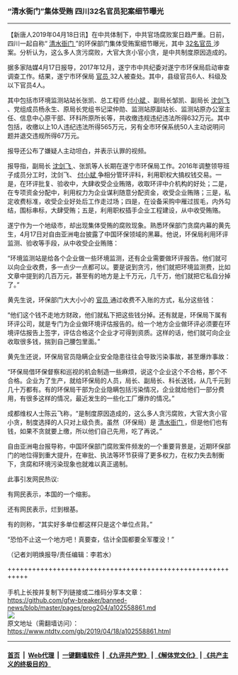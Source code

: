 ### “清水衙门”集体受贿 四川32名官员犯案细节曝光
------------------------

<div class="post_content" itemprop="articleBody">
 <p>
  【新唐人2019年04月18日讯】在中共体制下，中共官场腐败案日趋严重。日前，四川一起自称“
  <a href="https://www.ntdtv.com/gb/清水衙门.htm">
   清水衙门
  </a>
  ”的环保部门集体受贿案细节曝光，其中
  <a href="https://www.ntdtv.com/gb/32名官员.htm">
   32名官员
  </a>
  涉案。分析认为，这么多人贪污腐败，大官大贪小官小贪，是中共制度原因造成的。
 </p>
 <p>
  据多家陆媒4月17日报导，2017年12月，遂宁市中共纪委对遂宁市环保局启动审查调查工作。结果，遂宁市环保局
  <a href="https://www.ntdtv.com/gb/官员.htm">
   官员
  </a>
  32人被查处。其中，县级官员6人、科级及以下官员4人。
 </p>
 <p>
  其中包括市环境监测站站长张凯、总工程师
  <a href="https://www.ntdtv.com/gb/付小斌.htm">
   付小斌
  </a>
  、副局长邹凯、副局长
  <a href="https://www.ntdtv.com/gb/沈剑飞.htm">
   沈剑飞
  </a>
  、党组成员杨永生、原局长党组书记梁仲勋、监测站原副站长、监测站原办公室主任、信息中心原干部、环科所原所长等，共收缴违规违纪违法所得632万元。其中包括，收缴以上10人违纪违法所得565万元，另有全市环保系统50人主动说明问题并退交违规所得67万元。
 </p>
 <p>
  报导还公布了嫌疑人主动坦白，并表示认罪的视频。
 </p>
 <p>
  报导指，副局长
  <a href="https://www.ntdtv.com/gb/沈剑飞.htm">
   沈剑飞
  </a>
  、张凯等人长期在遂宁市环保局工作。2016年调整领导班子成员分工时，沈剑飞、
  <a href="https://www.ntdtv.com/gb/付小斌.htm">
   付小斌
  </a>
  争相分管环评科，利用职权大搞权钱交易。一是，在环评批复、验收中，大肆收受企业贿赂，收取环评中介机构的好处；二是，在专项资金分配中，利用权力为企业谋利随意分配资金，收受企业贿赂；三是，私定收费标准，收受企业好处后工作走过场；四是，在设备采购中雁过拔毛，内外勾结，围标串标，大肆受贿；五是，利用职权插手企业工程建设，从中收受贿赂。
 </p>
 <p>
  遂宁作为一个地级市，却出现集体受贿的腐败现象。熟悉环保部门贪腐内幕的黄先生，4月17日对自由亚洲电台披露了中国环保领域的黑幕。他说，环保局利用环评监测、验收等手段，从中收受企业贿赂：
 </p>
 <p>
  “环境监测站是给各个企业做一些环境监测，还有企业需要做环评报告。他们就可以向企业收费，多一点少一点都可以。要是说到贪污，他们就把环境监测费，比如文章中提到的几百万元，甚至有的地方是上千万元，几千万，他们就把它私自分掉了。”
 </p>
 <p>
  黄先生说，环保部门大大小小的
  <a href="https://www.ntdtv.com/gb/官员.htm">
   官员
  </a>
  通过收费不入账的方式，私分这些钱：
 </p>
 <p>
  “他们这个钱不走地方财政，他们就私下把这些钱分掉。还有就是，环保局下属有环评公司，就是专门为企业做环境评估报告的。给一个地方企业做环评必须要在环境评估报告上签字，评估合格这个企业才可得到资质。这样的话，他们就可向企业收取很多钱，揣到自己腰包里面。”
 </p>
 <p>
  黄先生还说，环保局官员隐瞒企业安全隐患往往会导致污染事故，甚至爆炸事故：
 </p>
 <p>
  “环保局借环保督察和巡视的机会制造一些麻烦，说这个企业这个不合格，那个不合格。企业为了生产，就给环保局的人员，局长、副局长、科长送钱，从几千元到几十万都有。有的环保局干部为企业隐瞒包括污染情况，企业就给他们一部分费用，有很多这样的情况，最近发生的一些化工厂爆炸的情况。”
 </p>
 <p>
  成都维权人士陈云飞称，“是制度原因造成的，这么多人贪污腐败，大官大贪小官小贪，制度选择的人只对上级负责。虽然（环保局）是
  <a href="https://www.ntdtv.com/gb/清水衙门.htm">
   清水衙门
  </a>
  ，但是他们也有钱，如果不贪就要上缴，所以他们自己先用，吃了再说。”
 </p>
 <p>
  自由亚洲电台报导称，中国环保部门腐败案件频发的一个重要背景是，近期环保部门的地位得到重大提升，在审批、执法等环节获得了更多权力，在权力失去制衡下，贪腐和环境污染现象也就难以真正遏制。
 </p>
 <p>
  此事引发网民热议:
 </p>
 <p>
  有网民表示，本国的一个缩影。
 </p>
 <p>
  还有网民表示，烂到根基。
 </p>
 <p>
  有的则称，“其实好多单位都这样只是这个单位点背。”
 </p>
 <p>
  “恐怕不止这一个地方吧！真要查，估计全国都要全军覆没！”
 </p>
 <p>
  （记者刘明焕报导/责任编辑：李若水）
 </p>
 <div class="single_ad">
 </div>
</div>

+++++++++++++++++++++++++++++++++++++++++++++++++++++++++++<br/><br/>
手机上长按并复制下列链接或二维码分享本文章：<br/>
https://github.com/gfw-breaker/banned-news/blob/master/pages/prog204/a102558861.md <br/>
<a href='https://github.com/gfw-breaker/banned-news/blob/master/pages/prog204/a102558861.md'><img src='https://github.com/gfw-breaker/banned-news/blob/master/pages/prog204/a102558861.md.png'/></a> <br/>
原文地址（需翻墙访问）：https://www.ntdtv.com/gb/2019/04/18/a102558861.html


------------------------
#### [首页](https://github.com/gfw-breaker/banned-news/blob/master/README.md) &nbsp;|&nbsp; [Web代理](https://github.com/labour-camp/helloworld) &nbsp;|&nbsp; [一键翻墙软件](https://github.com/gfw-breaker/nogfw/blob/master/README.md) &nbsp;| [《九评共产党》](https://github.com/gfw-breaker/9ping.md/blob/master/README.md#九评之一评共产党是什么) | [《解体党文化》](https://github.com/gfw-breaker/jtdwh.md/blob/master/README.md) | [《共产主义的终极目的》](https://github.com/gfw-breaker/gczydzjmd.md/blob/master/README.md)

